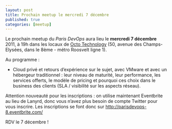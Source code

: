 ```yaml
---
layout: post
title: Prochain meetup le mercredi 7 décembre
published: true
categories: [meetup]
---
```


Le prochain meetup du *Paris DevOps* aura lieu le **mercredi 7 décembre** 2011, à 19h dans les locaux de [Octo Technology](http://www.octo.com) (50, avenue des Champs-Elysées, dans le 8ème - métro Roosvelt ligne 1).

Au programme :

-   Cloud privé et retours d’expérience sur le sujet, avec VMware et avec un hébergeur traditionnel : leur niveau de maturité, leur performance, les services offerts, le modèle de pricing et pourquoi ces choix dans le business des clients (SLA / visibilité sur les aspects réseau).

Attention nouveauté pour les inscriptions : on utilise maintenant Eventbrite au lieu de Lanyrd, donc vous n’avez plus besoin de compte Twitter pour vous inscrire.
Les inscriptions se font donc sur <http://parisdevops-8.eventbrite.com/>

RDV le 7 décembre !
